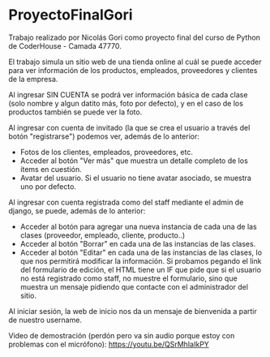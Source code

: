 # ProyectoFinalGori

Trabajo realizado por Nicolás Gori como proyecto final del curso de Python de CoderHouse - Camada 47770.

El trabajo simula un sitio web de una tienda online al cuál se puede acceder para ver información de los productos, empleados, proveedores y clientes de la empresa.

Al ingresar SIN CUENTA se podrá ver información básica de cada clase (solo nombre y algun datito más, foto por defecto), y en el caso de los productos también se puede ver la foto.

Al ingresar con cuenta de invitado (la que se crea el usuario a través del botón "registrarse") podemos ver, además de lo anterior:
- Fotos de los clientes, empleados, proveedores, etc.
- Acceder al botón "Ver más" que muestra un detalle completo de los ítems en cuestión.
- Avatar del usuario. Si el usuario no tiene avatar asociado, se muestra uno por defecto.

Al ingresar con cuenta registrada como del staff mediante el admin de django, se puede, además de lo anterior:
- Acceder al botón para agregar una nueva instancia de cada una de las clases (proveedor, empleado, cliente, producto..)
- Acceder al botón "Borrar" en cada una de las instancias de las clases.
- Acceder al botón "Editar" en cada una de las instancias de las clases, lo que nos permitirá modificar la información. Si probamos pegando el link del formulario de edición, el HTML tiene un IF que pide que si el usuario no está registrado como staff, no muestre el formulario, sino que muestra un mensaje pidiendo que contacte con el administrador del sitio.

Al iniciar sesión, la web de inicio nos da un mensaje de bienvenida a partir de nuestro username.

Video de demostración (perdón pero va sin audio porque estoy con problemas con el micrófono): https://youtu.be/QSrMhIaIkPY
